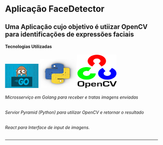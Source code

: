 <h1> Aplicação FaceDetector </h1>


## Uma Aplicação cujo objetivo é utiizar OpenCV para identificações de expressões faciais

#### Tecnologias Utilizadas
<img src="https://github.com/felipematheus1337/UVA_Prog_Paralela_Go_Py_OpenCV/blob/dev/Front/face-detect/src/assets/go.jpg?raw=true" width="110" height="80"/>
<img src="https://github.com/felipematheus1337/UVA_Prog_Paralela_Go_Py_OpenCV/blob/dev/Front/face-detect/src/assets/py.jpg?raw=true" width="120" height="95"/>
<img src="https://github.com/felipematheus1337/UVA_Prog_Paralela_Go_Py_OpenCV/blob/dev/Front/face-detect/src/assets/openCV.png?raw=true" width="130" height="110"/>

###### Microsserviço em Golang para receber e tratas imagens enviadas

###### Servior Pyramid (Python) para utilizar OpenCV e retornar o resultado

###### React para Interface de input de imagens.


<hr>

